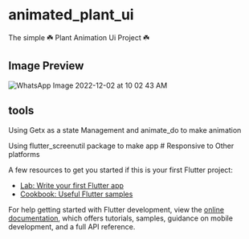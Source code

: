 # animated_plant_ui
The simple ☘️ Plant Animation Ui Project ☘️
## Image Preview
![WhatsApp Image 2022-12-02 at 10 02 43 AM](https://user-images.githubusercontent.com/61879431/205302034-dbada289-c23c-4c57-8279-1577c126b090.jpeg)

## tools
Using Getx as a state Management and animate_do to make animation 

Using flutter_screenutil package to make app # Responsive to Other platforms

A few resources to get you started if this is your first Flutter project:

- [Lab: Write your first Flutter app](https://docs.flutter.dev/get-started/codelab)
- [Cookbook: Useful Flutter samples](https://docs.flutter.dev/cookbook)

For help getting started with Flutter development, view the
[online documentation](https://docs.flutter.dev/), which offers tutorials,
samples, guidance on mobile development, and a full API reference.

